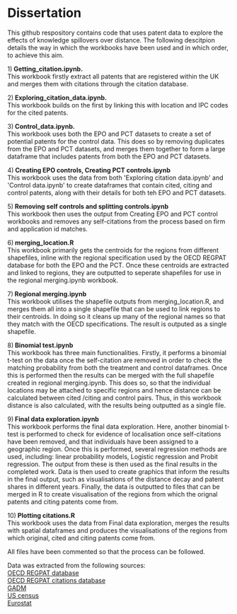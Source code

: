 # Dissertation
This github respository contains code that uses patent data to explore the effects of knowledge spillovers over distance. The following descitpion details the way in which the workbooks have been used and in which order, to achieve this aim.

1)<b> Getting_citation.ipynb.</b></br>
This workbook firstly extract all patents that are registered within the UK and merges them with citations through the citation database. 
  
2)<b> Exploring_citation_data.ipynb.</b></br>
This workbook builds on the first by linking this with location and IPC codes for the cited patents.

3)<b> Control_data.ipynb.</b></br>
This workbook uses both the EPO and PCT datasets to create a set of potential patents for the control data. This does so by removing duplicates from the EPO and PCT datasets, and merges them together to form a large dataframe that includes patents from both the EPO and PCT datasets.

4)<b> Creating EPO controls, Creating PCT controls.ipynb</b></br>
This workbook uses the data from both 'Exploring citation data.ipynb' and 'Control data.ipynb' to create dataframes that contain cited, citing and control patents, along with their details for both teh EPO and PCT datasets. 

5)<b> Removing self controls and splitting controls.ipynb</b></br>
This workbook then uses the output from Creating EPO and PCT control workbooks and removes any self-citations from the process based on firm and application id matches.

6)<b> merging_location.R</b></br>
This workbook primarily gets the centroids for the regions from different shapefiles, inline with the regional specification used by the OECD REGPAT database for both the EPO and the PCT. Once these centroids are extracted and linked to regions, they are outputted to seperate shapefiles for use in the regional merging.ipynb workbook.

7)<b> Regional merging.ipynb</b></br>
This workbook utilises the shapefile outputs from merging_location.R, and merges them all into a single shapefile that can be used to link regions to their centroids. In doing so it cleans up many of the regional names so that they match with the OECD specifications. The result is outputed as a single shapefile.

8)<b> Binomial test.ipynb</b></br>
This workbook has three main functionalities. Firstly, it performs a binomial t-test on the data once the self-citation are removed in order to check the matching probability from both the treatment and control dataframes. Once this is performed then the results can be merged with the full shapefile created in regional merging.ipynb. This does so, so that the individual locations may be attached to specific regions and hence distance can be calculated between cited /citing and control pairs. Thus, in this workbook distance is also calculated, with the results being outputted as a single file.

9)<b> Final data exploration.ipynb</b></br>
This workbook performs the final data exploration. Here, another binomial t-test is performed to check for evidence of localisation once self-citations have been removed, and that individuals have been assigned to a geographic region. Once this is performed, several regression methods are used, including: linear probability models, Logistic regression and Probit regression. The output from these is then used as the final results in the completed work. Data is then used to create graphics that inform the results in the final output, such as visualisations of the distance decay and patent shares in different years. Finally, the data is outputted to files that can be merged in R to create visualisation of the regions from which the orignal patents and citing patents come from.

10)<b> Plotting citations.R</b></br>
This workbook uses the data from Final data exploration, merges the results with spatial dataframes and produces the visualisations of the regions from which original, cited and citing patents come from.

All files have been commented so that the process can be followed. 

Data was extracted from the following sources:</br>
<a href="http://www.oecd.org/sti/inno/intellectual-property-statistics-and-analysis.htm">OECD REGPAT database</a></br>
<a href="http://www.oecd.org/sti/inno/intellectual-property-statistics-and-analysis.htm">OECD REGPAT citations database</a> </br>
<a href="https://gadm.org/">GADM</a></br>
<a href="https://www.census.gov/geographies/mapping-files/time-series/geo/carto-boundary-file.html">US census</a></br>
<a href="https://ec.europa.eu/eurostat/web/gisco/geodata/reference-data/administrative-units-statistical-units/nuts">Eurostat</a></br>
